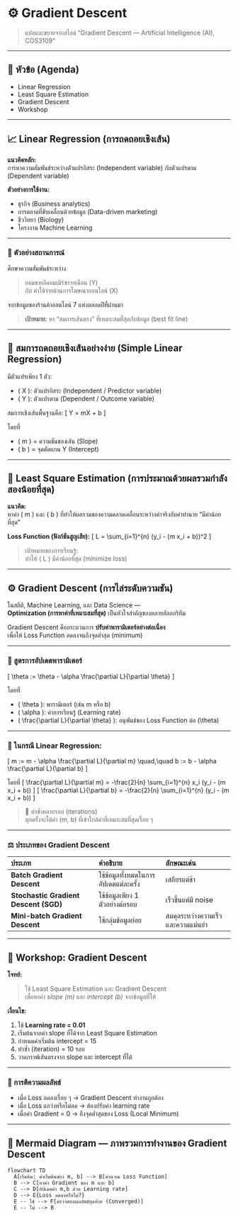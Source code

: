 # ⚙️ Gradient Descent  
> แปลและขยายจากสไลด์ “Gradient Descent — Artificial Intelligence (AI), COS3109”

---

## 🎯 หัวข้อ (Agenda)
- Linear Regression  
- Least Square Estimation  
- Gradient Descent  
- Workshop  

---

## 📈 Linear Regression (การถดถอยเชิงเส้น)

**แนวคิดหลัก:**  
การหาความสัมพันธ์ระหว่างตัวแปรอิสระ (Independent variable) กับตัวแปรตาม (Dependent variable)  

**ตัวอย่างการใช้งาน:**  
- ธุรกิจ (Business analytics)  
- การตลาดที่ขับเคลื่อนด้วยข้อมูล (Data-driven marketing)  
- ชีววิทยา (Biology)  
- โครงงาน Machine Learning  

---

### 🧩 ตัวอย่างสถานการณ์

ศึกษาความสัมพันธ์ระหว่าง  
> ยอดขายอีคอมเมิร์ซรายเดือน (Y)  
> กับ ค่าใช้จ่ายด้านการโฆษณาออนไลน์ (X)

จากข้อมูลของร้านค้าออนไลน์ 7 แห่งตลอดปีที่ผ่านมา  
> **เป้าหมาย:** หา “สมการเส้นตรง” ที่เหมาะสมที่สุดกับข้อมูล (best fit line)

---

## 📘 สมการถดถอยเชิงเส้นอย่างง่าย (Simple Linear Regression)

มีตัวแปรเพียง 1 ตัว:
- \( X \): ตัวแปรอิสระ (Independent / Predictor variable)  
- \( Y \): ตัวแปรตาม (Dependent / Outcome variable)

สมการเชิงเส้นพื้นฐานคือ:
\[
Y = mX + b
\]

โดยที่  
- \( m \) = ความชันของเส้น (Slope)  
- \( b \) = จุดตัดแกน Y (Intercept)

---

## 🧮 Least Square Estimation (การประมาณด้วยผลรวมกำลังสองน้อยที่สุด)

**แนวคิด:**  
หาค่า \( m \) และ \( b \) ที่ทำให้ผลรวมของความคลาดเคลื่อนระหว่างค่าจริงกับค่าทำนาย “มีค่าน้อยที่สุด”

**Loss Function (ฟังก์ชันสูญเสีย):**
\[
L = \sum_{i=1}^{n} (y_i - (m x_i + b))^2
\]

> เป้าหมายของการเรียนรู้:  
> ทำให้ \( L \) มีค่าน้อยที่สุด (minimize loss)

---

## ⚙️ Gradient Descent (การไล่ระดับความชัน)

ในสถิติ, Machine Learning, และ Data Science —  
**Optimization (การหาค่าที่เหมาะสมที่สุด)** เป็นหัวใจสำคัญของหลายอัลกอริทึม

Gradient Descent คือกระบวนการ **ปรับค่าพารามิเตอร์อย่างต่อเนื่อง**  
เพื่อให้ Loss Function ลดลงจนถึงจุดต่ำสุด (minimum)

---

### 🔹 สูตรการอัปเดตพารามิเตอร์

\[
\theta := \theta - \alpha \frac{\partial L}{\partial \theta}
\]

โดยที่  
- \( \theta \): พารามิเตอร์ (เช่น m หรือ b)  
- \( \alpha \): ค่าการเรียนรู้ (Learning rate)  
- \( \frac{\partial L}{\partial \theta} \): อนุพันธ์ของ Loss Function ต่อ \(\theta\)

---

### 🔹 ในกรณี Linear Regression:
\[
m := m - \alpha \frac{\partial L}{\partial m}
\quad,\quad
b := b - \alpha \frac{\partial L}{\partial b}
\]

โดยที่
\[
\frac{\partial L}{\partial m} = -\frac{2}{n} \sum_{i=1}^{n} x_i (y_i - (m x_i + b))
\]
\[
\frac{\partial L}{\partial b} = -\frac{2}{n} \sum_{i=1}^{n} (y_i - (m x_i + b))
\]

> 🔁 ทำซ้ำหลายรอบ (iterations)  
> ทุกครั้งจะได้ค่า \(m, b\) ที่เข้าใกล้ค่าที่เหมาะสมที่สุดเรื่อย ๆ

---

### ⚖️ ประเภทของ Gradient Descent

| ประเภท | คำอธิบาย | ลักษณะเด่น |
|:--|:--|:--|
| **Batch Gradient Descent** | ใช้ข้อมูลทั้งหมดในการอัปเดตแต่ละครั้ง | เสถียรแต่ช้า |
| **Stochastic Gradient Descent (SGD)** | ใช้ข้อมูลเพียง 1 ตัวอย่างต่อรอบ | เร็วขึ้นแต่มี noise |
| **Mini-batch Gradient Descent** | ใช้กลุ่มข้อมูลย่อย | สมดุลระหว่างความเร็วและความแม่นยำ |

---

## 🧪 Workshop: Gradient Descent

**โจทย์:**
> ใช้ Least Square Estimation และ Gradient Descent  
> เพื่อหาค่า *slope (m)* และ *intercept (b)* จากข้อมูลที่ให้

**เงื่อนไข:**
1. ใช้ **Learning rate = 0.01**  
2. เริ่มต้นจากค่า slope ที่ได้จาก Least Square Estimation  
3. กำหนดค่าเริ่มต้น intercept = 15  
4. ทำซ้ำ (iteration) = 10 รอบ  
5. วาดกราฟเส้นตรงจาก slope และ intercept ที่ได้

---

### 🧭 การตีความผลลัพธ์

- เมื่อ Loss ลดลงเรื่อย ๆ → Gradient Descent ทำงานถูกต้อง  
- เมื่อ Loss แกว่งหรือไม่ลด → ต้องปรับค่า learning rate  
- เมื่อค่า Gradient = 0 → ถึงจุดต่ำสุดของ Loss (Local Minimum)

---

## 🧠 Mermaid Diagram — ภาพรวมการทำงานของ Gradient Descent

```mermaid
flowchart TD
  A[เริ่มต้น: ค่าเริ่มต้นของ m, b] --> B[คำนวณ Loss Function]
  B --> C[หาค่า Gradient ของ m และ b]
  C --> D[อัปเดตค่า m,b ด้วย Learning rate]
  D --> E{Loss ลดลงหรือไม่?}
  E -- ใช่ --> F[ตรวจสอบผลลัพธ์สุดท้าย (Converged)]
  E -- ไม่ --> B
```